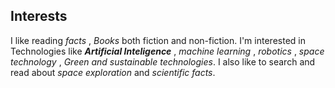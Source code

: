 ## Interests
I like reading *facts* , *Books* both fiction and non-fiction. I'm interested in Technologies like _**Artificial Inteligence**_ , *machine learning* , *robotics* , *space technology* , *Green and sustainable technologies*.
I also like to search and read about _space exploration_ and *scientific facts*.
